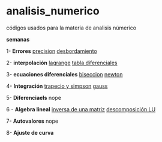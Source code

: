 # analisis_numerico
 códigos usados para la materia de analisis númerico 

__semanas__

1- **Errores** 
[precision](https://github.com/DefFoxPy/analisis_numerico/blob/main/precision.cpp) [desbordamiento](https://github.com/DefFoxPy/analisis_numerico/blob/main/desbordamiento.cpp)

2- **interpolación** 
[lagrange](https://github.com/DefFoxPy/analisis_numerico/blob/main/lagrange.cpp) [tabla diferenciales](https://github.com/DefFoxPy/analisis_numerico/blob/main/tabla_diferencias.cpp) 

3- **ecuaciones diferenciales** 
[biseccion](https://github.com/DefFoxPy/analisis_numerico/blob/main/programa3_1.cpp) [newton](https://github.com/DefFoxPy/analisis_numerico/blob/main/programa3_5.cpp)

4- **Integración**
[trapecio y simpson](https://github.com/DefFoxPy/analisis_numerico/blob/main/regla_trapecio_simpson.cpp) [gauss](https://github.com/DefFoxPy/analisis_numerico/blob/main/gauss.cpp)

5- **Diferenciaels**
nope

6 - **Algebra lineal**
[inversa de una matriz](https://github.com/DefFoxPy/analisis_numerico/blob/main/invert_matriz.cpp)
[descomposición LU](https://github.com/DefFoxPy/analisis_numerico/blob/main/descomp_lu2.cpp)

7- **Autovalores**
nope

8- **Ajuste de curva**
